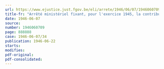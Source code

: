 ```yaml
---
url: https://www.ejustice.just.fgov.be/eli/arrete/1946/06/07/1946060709/justel
title-fr: "Arrêté ministériel fixant, pour l'exercice 1945, la contribution provisionnelle à verser au Conseil professionnel de l'Industrie et du Commerce diamantaires en liquidation"
date: 1946-06-07
source:
number: 1946060709
page: 888888
case: 1946-06-07/34
publication: 1946-06-22
starts:
modifies:
pdf-original:
pdf-consolidated:
---
```



